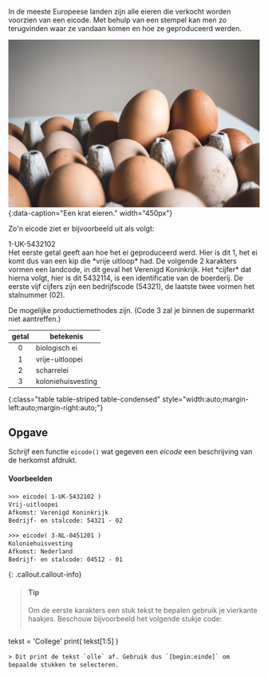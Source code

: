 In de meeste Europeese landen zijn alle eieren die verkocht worden voorzien van een eicode. Met behulp van een stempel kan men zo terugvinden waar ze vandaan komen en hoe ze geproduceerd werden.

![Een krat eieren.](media/jakub-kapusnak.jpg "Foto door Jakub Kapusnak op Unsplash."){:data-caption="Een krat eieren." width="450px"}

Zo'n eicode ziet er bijvoorbeeld uit als volgt:
<div class="dodona-centered-group">
1-UK-5432102
</div>
Het eerste getal geeft aan hoe het ei geproduceerd werd. Hier is dit 1, het ei komt dus van een kip die *vrije uitloop* had. De volgende 2 karakters vormen een landcode, in dit geval het Verenigd Koninkrijk. Het *cijfer* dat hierna volgt, hier is dit 5432114, is een identificatie van de boerderij. De eerste vijf cijfers zijn een bedrijfscode (54321), de laatste twee vormen het stalnummer (02).

De mogelijke productiemethodes zijn. (Code 3 zal je binnen de supermarkt niet aantreffen.)

| getal | betekenis |
|:--------:|--------|
| 0 | biologisch ei |
| 1 | vrije-uitloopei |
| 2 | scharrelei |
| 3 | koloniehuisvesting |
{:class="table table-striped table-condensed" style="width:auto;margin-left:auto;margin-right:auto;"}

## Opgave
Schrijf een functie `eicode()` wat gegeven een *eicode* een beschrijving van de herkomst afdrukt.

#### Voorbeelden
```
>>> eicode( 1-UK-5432102 )
Vrij-uitloopei
Afkomst: Verenigd Koninkrijk
Bedrijf- en stalcode: 54321 - 02
```

```
>>> eicode( 3-NL-0451201 )
Koloniehuisvesting
Afkomst: Nederland
Bedrijf- en stalcode: 04512 - 01
```

{: .callout.callout-info}
> #### Tip
> Om de eerste karakters een stuk tekst te bepalen gebruik je vierkante haakjes. Beschouw bijvoorbeeld het volgende stukje code:
> ```python
tekst = 'College'
print( tekst[1:5] ) 
```
> Dit print de tekst `olle` af. Gebruik dus `[begin:einde]` om bepaalde stukken te selecteren.